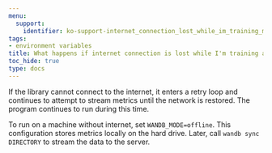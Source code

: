 ```yaml
---
menu:
  support:
    identifier: ko-support-internet_connection_lost_while_im_training_model
tags:
- environment variables
title: What happens if internet connection is lost while I'm training a model?
toc_hide: true
type: docs
---
```


If the library cannot connect to the internet, it enters a retry loop and continues to attempt to stream metrics until the network is restored. The program continues to run during this time.

To run on a machine without internet, set `WANDB_MODE=offline`. This configuration stores metrics locally on the hard drive. Later, call `wandb sync DIRECTORY` to stream the data to the server.